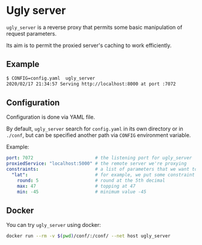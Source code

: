 # Ugly server

`ugly_server` is a reverse proxy that permits some basic manipulation of
request parameters.

Its aim is to permit the proxied server's caching to work efficiently.

## Example

```bash
$ CONFIG=config.yaml  ugly_server
2020/02/17 21:34:57 Serving http://localhost:8000 at port :7072
```

## Configuration

Configuration is done via YAML file.

By default, `ugly_server` search for `config.yaml` in its own directory or
in `./conf`, but can be specified another path via `CONFIG` environment
variable.

Example:

```yaml
port: 7072                       # the listening port for ugly_server
proxiedService: "localhost:5000" # the remote server we're proxying
constraints:                     # a list of parameters that we want to manipulate
  "lat":                         # for example, we put some constraint to "lat"
    round: 5                     # round at the 5th decimal
    max: 47                      # topping at 47
    min: -45                     # minimum value -45
```

## Docker

You can try `ugly_server` using docker:

```bash
docker run --rm -v $(pwd)/conf/:/conf/ --net host ugly_server
```
